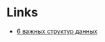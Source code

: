 # Links

- [6 важных структур данных](https://www.youtube.com/watch?v=7qBzavJA00E&list=WL&index=42)
